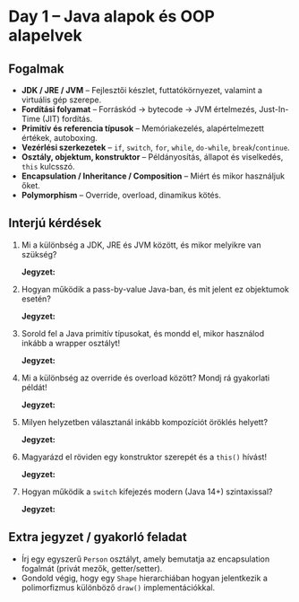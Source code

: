 # Day 1 – Java alapok és OOP alapelvek

## Fogalmak
- **JDK / JRE / JVM** – Fejlesztői készlet, futtatókörnyezet, valamint a virtuális gép szerepe.
- **Fordítási folyamat** – Forráskód → bytecode → JVM értelmezés, Just-In-Time (JIT) fordítás.
- **Primitív és referencia típusok** – Memóriakezelés, alapértelmezett értékek, autoboxing.
- **Vezérlési szerkezetek** – `if`, `switch`, `for`, `while`, `do-while`, `break`/`continue`.
- **Osztály, objektum, konstruktor** – Példányosítás, állapot és viselkedés, `this` kulcsszó.
- **Encapsulation / Inheritance / Composition** – Miért és mikor használjuk őket.
- **Polymorphism** – Override, overload, dinamikus kötés.

## Interjú kérdések
1. Mi a különbség a JDK, JRE és JVM között, és mikor melyikre van szükség?

   **Jegyzet:**


2. Hogyan működik a pass-by-value Java-ban, és mit jelent ez objektumok esetén?

   **Jegyzet:**

3. Sorold fel a Java primitív típusokat, és mondd el, mikor használod inkább a wrapper osztályt!

   **Jegyzet:**

4. Mi a különbség az override és overload között? Mondj rá gyakorlati példát!

   **Jegyzet:**

5. Milyen helyzetben választanál inkább kompozíciót öröklés helyett?

   **Jegyzet:**

6. Magyarázd el röviden egy konstruktor szerepét és a `this()` hívást!

   **Jegyzet:**

7. Hogyan működik a `switch` kifejezés modern (Java 14+) szintaxissal?

   **Jegyzet:**


## Extra jegyzet / gyakorló feladat
- Írj egy egyszerű `Person` osztályt, amely bemutatja az encapsulation fogalmát (privát mezők, getter/setter).
- Gondold végig, hogy egy `Shape` hierarchiában hogyan jelentkezik a polimorfizmus különböző `draw()` implementációkkal.
